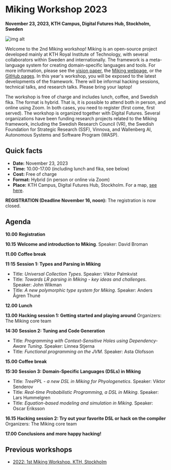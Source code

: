 # Miking Workshop 2023

**November 23, 2023, KTH Campus, Digital Futures Hub, Stockholm, Sweden**

![img alt](/img/background.jpg)

Welcome to the 2nd Miking workshop! Miking is an open-source project developed mainly at KTH Royal Institute of Technology, with several collaborators within Sweden and internationally. The framework is a meta-language system for creating domain-specific languages and tools. For more information, please see the [vision paper](https://people.kth.se/~dbro/papers/broman-2019-miking-vision.pdf), the [Miking webpage](https://miking.org/), or the [GitHub pages](https://github.com/miking-lang). In this year's workshop, you will be exposed to the latest developments of the framework. There will be informal hacking sessions, technical talks, and research talks. Please bring your laptop!

The workshop is free of charge and includes lunch, coffee, and Swedish fika. The format is hybrid. That is, it is possible to attend both in person, and online using Zoom. In both cases, you need to register (first come, first served). The workshop is organized together with Digital Futures. Several organizations have been funding research projects related to the Miking framework, including the Swedish Research Council (VR), the Swedish Foundation for Strategic Research (SSF), Vinnova, and Wallenberg AI, Autonomous Systems and Software Program (WASP).

## Quick facts


* **Date:** November 23, 2023
* **Time:** 10.00-17.00 (including lunch and fika, see below)
* **Cost:** Free of charge
* **Format:** Hybrid (in person or online via Zoom)
* **Place:** KTH Campus, Digital Futures Hub, Stockholm. For a map, [see here](https://www.digitalfutures.kth.se/contact/how-to-get-here/).

**REGISTRATION (Deadline November 16, noon):**  The registration is now closed.


## Agenda
**10.00** **Registration**

**10.15** **Welcome and introduction to Miking**.
Speaker: David Broman

**11.00** **Coffee break**

**11:15** **Session 1: Types and Parsing in Miking**

* Title: *Universal Collection Types*. Speaker: Viktor Palmkvist
* Title: *Towards LR parsing in Miking - key ideas and challenges*. Speaker: John Wikman
* Title: *A new polymorphic type system for Miking*. Speaker: Anders Ågren Thuné

**12.00** **Lunch**


**13.00** **Hacking session 1: Getting started and playing around**
  Organizers: The Miking core team

**14:30** **Session 2: Tuning and Code Generation**
* Title: *Programming with Context-Sensitive Holes using Dependency-Aware Tuning*. Speaker: Linnea Stjerna
* Title: *Functional programming on the JVM*. Speaker: Asta Olofsson

**15.00** **Coffee break**

**15:30** **Session 3: Domain-Specific Languages (DSLs) in Miking**

* Title: *TreePPL - a new DSL in Miking for Phyologenetics*. Speaker: Viktor Senderov
* Title: *Real-time Probabilistic Programming, a DSL in Miking*. Speaker: Lars Hummelgren
* Title: *Equation-based modeling and simulation in Miking*. Speaker: Oscar Eriksson

**16.15** **Hacking session 2: Try out your favorite DSL or hack on the compiler**
Organizers: The Miking core team

**17.00** **Conclusions and more happy hacking!**



## Previous workshops

* [2022: 1st Miking Workshop, KTH, Stockholm](workshop-2022)
